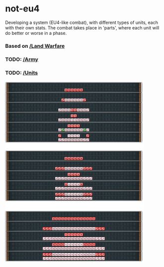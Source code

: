 # not-eu4
Developing a system (EU4-like combat), with different types of units, each with their own stats.
The combat takes place in 'parts', where each unit will do better or worse in a phase.

### Based on [/Land Warfare](http://www.eu4wiki.com/Land_warfare)
### TODO: [/Army](http://www.eu4wiki.com/Army)
### TODO: [/Units](http://www.eu4wiki.com/Land_units)

![i-dont-own-this](https://raw.githubusercontent.com/odinwants/not-eu4/master/img/i-dont-own-this.png)
